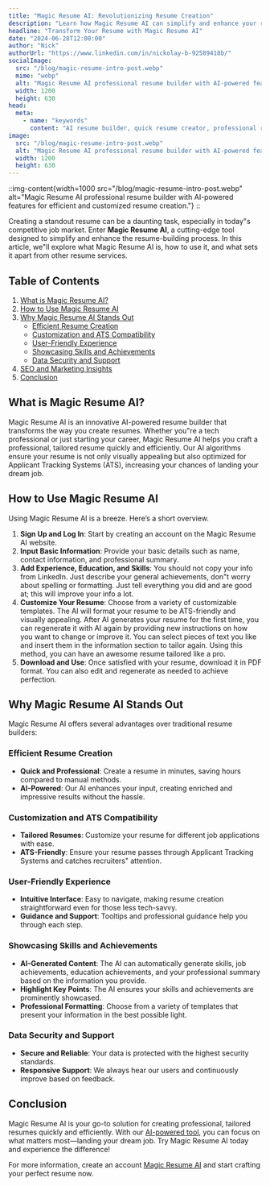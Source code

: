 ```yaml
---
title: "Magic Resume AI: Revolutionizing Resume Creation"
description: "Learn how Magic Resume AI can simplify and enhance your resume-building process with AI-powered efficiency."
headline: "Transform Your Resume with Magic Resume AI"
date: "2024-06-28T12:00:00"
author: "Nick"
authorUrl: "https://www.linkedin.com/in/nickolay-b-92589418b/"
socialImage:
  src: "/blog/magic-resume-intro-post.webp"
  mime: "webp"
  alt: "Magic Resume AI professional resume builder with AI-powered features for efficient and customized resume creation"
  width: 1200
  height: 630
head:
  meta:
    - name: "keywords"
      content: "AI resume builder, quick resume creator, professional resume generator, customizable resume templates, ATS friendly resume builder, efficient resume building solutions, tech professionals resume tools, secure resume builder, resume highlighting skills"
image:
  src: "/blog/magic-resume-intro-post.webp"
  alt: "Magic Resume AI professional resume builder with AI-powered features for efficient and customized resume creation"
  width: 1200
  height: 630
---
```


::img-content{width=1000 src="/blog/magic-resume-intro-post.webp" alt="Magic Resume AI professional resume builder with AI-powered features for efficient and customized resume creation."}
::

Creating a standout resume can be a daunting task, especially in today"s competitive job market. Enter **Magic Resume AI**, a cutting-edge tool designed to simplify and enhance the resume-building process. In this article, we"ll explore what Magic Resume AI is, how to use it, and what sets it apart from other resume services.

## Table of Contents

1. [What is Magic Resume AI?](#what-is-magic-resume-ai)
2. [How to Use Magic Resume AI](#how-to-use-magic-resume-ai)
3. [Why Magic Resume AI Stands Out](#why-magic-resume-ai-stands-out)
   - [Efficient Resume Creation](#efficient-resume-creation)
   - [Customization and ATS Compatibility](#customization-and-ats-compatibility)
   - [User-Friendly Experience](#user-friendly-experience)
   - [Showcasing Skills and Achievements](#showcasing-skills-and-achievements)
   - [Data Security and Support](#data-security-and-support)
4. [SEO and Marketing Insights](#seo-and-marketing-insights)
5. [Conclusion](#conclusion)

## What is Magic Resume AI?

Magic Resume AI is an innovative AI-powered resume builder that transforms the way you create resumes. Whether you"re a tech professional or just starting your career, Magic Resume AI helps you craft a professional, tailored resume quickly and efficiently. Our AI algorithms ensure your resume is not only visually appealing but also optimized for Applicant Tracking Systems (ATS), increasing your chances of landing your dream job.

## How to Use Magic Resume AI

Using Magic Resume AI is a breeze. Here’s a short overview.
<!-- For a more detailed example, read our post [How to Use Magic Resume AI with Maximum Results](/how-to-use-magic-resume-ai). -->

1. **Sign Up and Log In**: Start by creating an account on the Magic Resume AI website.
2. **Input Basic Information**: Provide your basic details such as name, contact information, and professional summary.
3. **Add Experience, Education, and Skills**: You should not copy your info from LinkedIn. Just describe your general achievements, don"t worry about spelling or formatting. Just tell everything you did and are good at; this will improve your info a lot.
4. **Customize Your Resume**: Choose from a variety of customizable templates. The AI will format your resume to be ATS-friendly and visually appealing. After AI generates your resume for the first time, you can regenerate it with AI again by providing new instructions on how you want to change or improve it. You can select pieces of text you like and insert them in the information section to tailor again. Using this method, you can have an awesome resume tailored like a pro.
5. **Download and Use**: Once satisfied with your resume, download it in PDF format. You can also edit and regenerate as needed to achieve perfection.

## Why Magic Resume AI Stands Out

Magic Resume AI offers several advantages over traditional resume builders:

### Efficient Resume Creation

- **Quick and Professional**: Create a resume in minutes, saving hours compared to manual methods.
- **AI-Powered**: Our AI enhances your input, creating enriched and impressive results without the hassle.

### Customization and ATS Compatibility

- **Tailored Resumes**: Customize your resume for different job applications with ease.
- **ATS-Friendly**: Ensure your resume passes through Applicant Tracking Systems and catches recruiters" attention.

### User-Friendly Experience

- **Intuitive Interface**: Easy to navigate, making resume creation straightforward even for those less tech-savvy.
- **Guidance and Support**: Tooltips and professional guidance help you through each step.

### Showcasing Skills and Achievements

- **AI-Generated Content**: The AI can automatically generate skills, job achievements, education achievements, and your professional summary based on the information you provide.
- **Highlight Key Points**: The AI ensures your skills and achievements are prominently showcased.
- **Professional Formatting**: Choose from a variety of templates that present your information in the best possible light.

### Data Security and Support

- **Secure and Reliable**: Your data is protected with the highest security standards.
- **Responsive Support**: We always hear our users and continuously improve based on feedback.

## Conclusion

Magic Resume AI is your go-to solution for creating professional, tailored resumes quickly and efficiently. With our [AI-powered tool](https://softgist.com), you can focus on what matters most—landing your dream job. Try Magic Resume AI today and experience the difference!

For more information, create an account [Magic Resume AI](https://www.magic-resume.ai/auth) and start crafting your perfect resume now.
